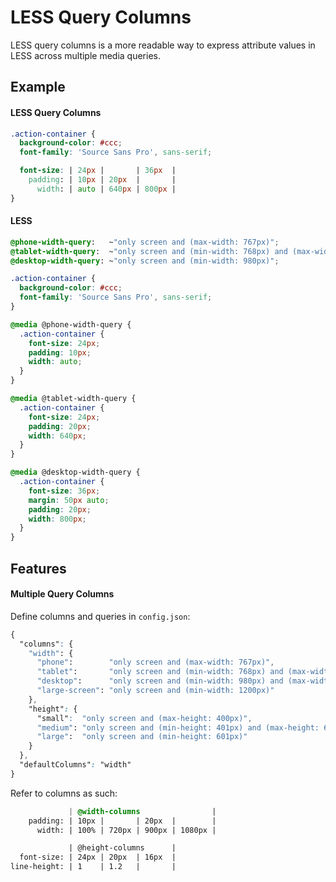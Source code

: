 LESS Query Columns
==================

LESS query columns is a more readable way to express attribute values in LESS
across multiple media queries.

Example
-

#### LESS Query Columns

```css
.action-container {
  background-color: #ccc;
  font-family: 'Source Sans Pro', sans-serif;

  font-size: | 24px |       | 36px  |
    padding: | 10px | 20px  |       |
      width: | auto | 640px | 800px |
}
```

#### LESS

```css
@phone-width-query:   ~"only screen and (max-width: 767px)";
@tablet-width-query:  ~"only screen and (min-width: 768px) and (max-width: 979px)";
@desktop-width-query: ~"only screen and (min-width: 980px)";

.action-container {
  background-color: #ccc;
  font-family: 'Source Sans Pro', sans-serif;
}

@media @phone-width-query {
  .action-container {
    font-size: 24px;
    padding: 10px;
    width: auto;
  }
}

@media @tablet-width-query {
  .action-container {
    font-size: 24px;
    padding: 20px;
    width: 640px;
  }
}

@media @desktop-width-query {
  .action-container {
    font-size: 36px;
    margin: 50px auto;
    padding: 20px;
    width: 800px;
  }
}
```

Features
-

#### Multiple Query Columns

Define columns and queries in `config.json`:

```css
{
  "columns": {
    "width": {
      "phone":        "only screen and (max-width: 767px)",
      "tablet":       "only screen and (min-width: 768px) and (max-width: 979px)",
      "desktop":      "only screen and (min-width: 980px) and (max-width: 1199px)",
      "large-screen": "only screen and (min-width: 1200px)"
    },
    "height": {
      "small":  "only screen and (max-height: 400px)",
      "medium": "only screen and (min-height: 401px) and (max-height: 600px)",
      "large":  "only screen and (min-height: 601px)"
    }
  },
  "defaultColumns": "width"
}
```

Refer to columns as such:

```css
             | @width-columns                |
    padding: | 10px |       | 20px  |        |
      width: | 100% | 720px | 900px | 1080px |

             | @height-columns      |
  font-size: | 24px | 20px  | 16px  |
line-height: | 1    | 1.2   |       |
```
